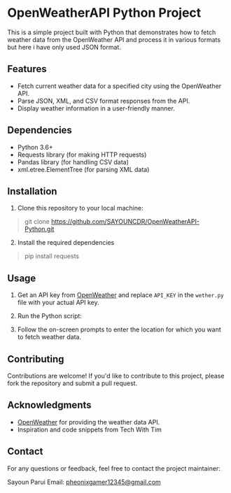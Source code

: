# OpenWeatherAPI Python Project

This is a simple project built with Python that demonstrates how to fetch weather data from the OpenWeather API and process it in various formats but here i have only used JSON format.

## Features

- Fetch current weather data for a specified city using the OpenWeather API.
- Parse JSON, XML, and CSV format responses from the API.
- Display weather information in a user-friendly manner.

## Dependencies

- Python 3.6+ 
- Requests library (for making HTTP requests)
- Pandas library (for handling CSV data) 
- xml.etree.ElementTree (for parsing XML data)

## Installation

1. Clone this repository to your local machine:
>git clone https://github.com/SAYOUNCDR/OpenWeatherAPI-Python.git

2. Install the required dependencies
>pip install requests


## Usage

1. Get an API key from [OpenWeather](https://openweathermap.org/api) and replace `API_KEY` in the `wether.py` file with your actual API key.

2. Run the Python script:

3. Follow the on-screen prompts to enter the location for which you want to fetch weather data.


## Contributing

Contributions are welcome! If you'd like to contribute to this project, please fork the repository and submit a pull request.


## Acknowledgments

- [OpenWeather](https://openweathermap.org/) for providing the weather data API.
- Inspiration and code snippets from Tech With Tim

## Contact

For any questions or feedback, feel free to contact the project maintainer:

Sayoun Parui
Email: pheonixgamer12345@gmail.com



